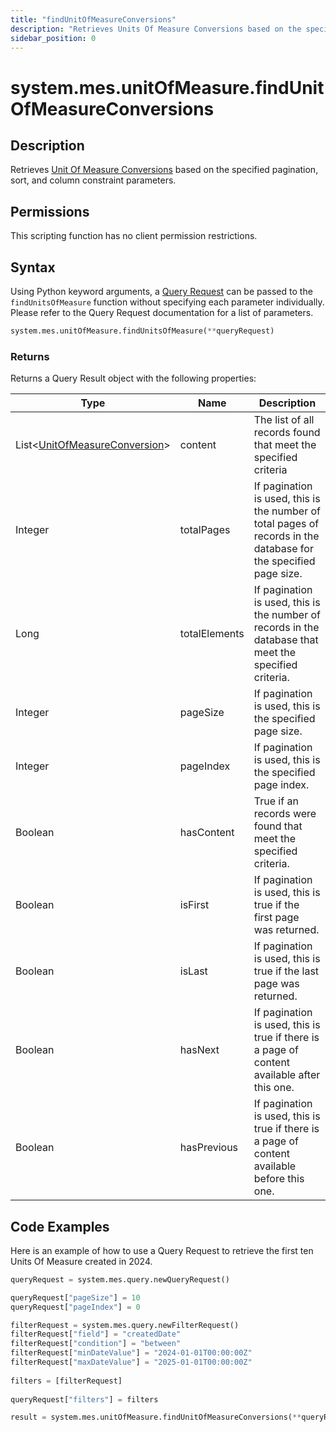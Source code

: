 ```yaml
---
title: "findUnitOfMeasureConversions"
description: "Retrieves Units Of Measure Conversions based on the specified pagination, sort, and column constraint parameters."
sidebar_position: 0
---
```


# system.mes.unitOfMeasure.findUnitOfMeasureConversions

## Description

Retrieves [Unit Of Measure Conversions](../../data-model/utility-models/unit-of-measure-model/unit-of-measure-conversion.md) 
based on the specified pagination, sort, and column constraint parameters.

## Permissions

This scripting function has no client permission restrictions.

## Syntax
Using Python keyword arguments, a [Query Request](./query-request.md) can be passed to the `findUnitsOfMeasure` function
without specifying each parameter individually. Please refer to the Query Request documentation for a list of parameters.
```python
system.mes.unitOfMeasure.findUnitsOfMeasure(**queryRequest)
```

### Returns

Returns a Query Result object with the following properties:

| Type                                                                                                                   | Name          | Description                                                                                                      |
|------------------------------------------------------------------------------------------------------------------------| ------------- | ---------------------------------------------------------------------------------------------------------------- |
| List\<[UnitOfMeasureConversion](../../data-model/utility-models/unit-of-measure-model/unit-of-measure-conversion.md)>  | content       | The list of all records found that meet the specified criteria                                                   |
| Integer                                                                                                                | totalPages    | If pagination is used, this is the number of total pages of records in the database for the specified page size. |
| Long                                                                                                                   | totalElements | If pagination is used, this is the number of records in the database that meet the specified criteria.           |
| Integer                                                                                                                | pageSize      | If pagination is used, this is the specified page size.                                                          |
| Integer                                                                                                                | pageIndex     | If pagination is used, this is the specified page index.                                                         |
| Boolean                                                                                                                | hasContent    | True if an records were found that meet the specified criteria.                                                  |
| Boolean                                                                                                                | isFirst       | If pagination is used, this is true if the first page was returned.                                              |
| Boolean                                                                                                                | isLast        | If pagination is used, this is true if the last page was returned.                                               |
| Boolean                                                                                                                | hasNext       | If pagination is used, this is true if there is a page of content available after this one.                      |
| Boolean                                                                                                                | hasPrevious   | If pagination is used, this is true if there is a page of content available before this one.                     |

## Code Examples

Here is an example of how to use a Query Request to retrieve the first ten Units Of Measure created in 2024.


```python
queryRequest = system.mes.query.newQueryRequest()  

queryRequest["pageSize"] = 10
queryRequest["pageIndex"] = 0

filterRequest = system.mes.query.newFilterRequest()  
filterRequest["field"] = "createdDate"  
filterRequest["condition"] = "between"  
filterRequest["minDateValue"] = "2024-01-01T00:00:00Z"
filterRequest["maxDateValue"] = "2025-01-01T00:00:00Z"
    
filters = [filterRequest]  
  
queryRequest["filters"] = filters  

result = system.mes.unitOfMeasure.findUnitOfMeasureConversions(**queryRequest)
```

